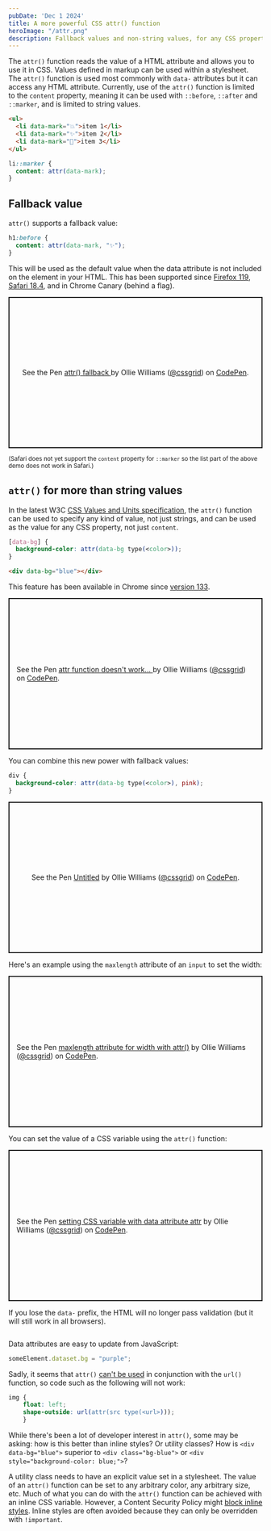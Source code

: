 ```yaml
---
pubDate: 'Dec 1 2024'
title: A more powerful CSS attr() function
heroImage: "/attr.png"
description: Fallback values and non-string values, for any CSS property, not just content
---
```


The `attr()` function reads the value of a HTML attribute and allows you to use it in CSS. Values defined in markup can be used within a stylesheet. The `attr()` function is used most commonly with `data-` attributes but it can access any HTML attribute. Currently, use of the `attr()` function is limited to the `content` property, meaning it can be used with `::before`, `::after` and `::marker`, and is limited to string values.

```html
<ul>
  <li data-mark="💥">item 1</li>
  <li data-mark="✨">item 2</li>
  <li data-mark="🦖">item 3</li>
</ul>
```

```css
li::marker {
  content: attr(data-mark);
}
```

## Fallback value

`attr()` supports a fallback value:

```css
h1:before {
  content: attr(data-mark, "✨");
}
```

This will be used as the default value when the data attribute is not included on the element in your HTML. This has been supported since [Firefox 119](https://developer.mozilla.org/en-US/docs/Mozilla/Firefox/Releases/119#css), [Safari 18.4](https://developer.apple.com/documentation/safari-release-notes/safari-18_4-release-notes), and in Chrome Canary (behind a flag).

<p class="codepen" data-height="300" data-default-tab="html,result" data-slug-hash="abeebyZ" data-pen-title="attr() fallback " data-user="cssgrid" style="height: 300px; box-sizing: border-box; display: flex; align-items: center; justify-content: center; border: 2px solid; margin: 1em 0; padding: 1em;">
  <span>See the Pen <a href="https://codepen.io/cssgrid/pen/abeebyZ">
  attr() fallback </a> by Ollie Williams (<a href="https://codepen.io/cssgrid">@cssgrid</a>)
  on <a href="https://codepen.io">CodePen</a>.</span>
</p>
<script async src="https://cpwebassets.codepen.io/assets/embed/ei.js"></script>

<small>(Safari does not yet support the `content` property for `::marker` so the list part of the above demo does not work in Safari.)</small>

## `attr()` for more than string values

In the latest W3C [CSS Values and Units specification](https://drafts.csswg.org/css-values-5/#attr-notation), the `attr()` function can be used to specify any kind of value, not just strings, and can be used as the value for any CSS property, not just `content`.

```css
[data-bg] {
  background-color: attr(data-bg type(<color>));
}
```

```html
<div data-bg="blue"></div>
```

This feature has been available in Chrome since [version 133](https://developer.chrome.com/release-notes/133#css_advanced_attr_function).


<p class="codepen" data-height="300" data-default-tab="html,result" data-slug-hash="VwoNPjd" data-pen-title="attr function doesn't work... " data-user="cssgrid" style="height: 300px; box-sizing: border-box; display: flex; align-items: center; justify-content: center; border: 2px solid; margin: 1em 0; padding: 1em;">
  <span>See the Pen <a href="https://codepen.io/cssgrid/pen/VwoNPjd">
  attr function doesn't work... </a> by Ollie Williams (<a href="https://codepen.io/cssgrid">@cssgrid</a>)
  on <a href="https://codepen.io">CodePen</a>.</span>
</p>
<script async src="https://cpwebassets.codepen.io/assets/embed/ei.js"></script>

You can combine this new power with fallback values:

```css
div {
  background-color: attr(data-bg type(<color>), pink);
}
```

<p class="codepen" data-height="300" data-default-tab="html,result" data-slug-hash="MYgwbJK" data-pen-title="Untitled" data-user="cssgrid" style="height: 300px; box-sizing: border-box; display: flex; align-items: center; justify-content: center; border: 2px solid; margin: 1em 0; padding: 1em;">
  <span>See the Pen <a href="https://codepen.io/cssgrid/pen/MYgwbJK">
  Untitled</a> by Ollie Williams (<a href="https://codepen.io/cssgrid">@cssgrid</a>)
  on <a href="https://codepen.io">CodePen</a>.</span>
</p>
<script async src="https://cpwebassets.codepen.io/assets/embed/ei.js"></script>

Here's an example using the `maxlength` attribute of an `input` to set the width:

<p class="codepen" data-height="300" data-default-tab="html,result" data-slug-hash="LEPZvzJ" data-pen-title="maxlength attribute for width with attr()" data-user="cssgrid" style="height: 300px; box-sizing: border-box; display: flex; align-items: center; justify-content: center; border: 2px solid; margin: 1em 0; padding: 1em;">
  <span>See the Pen <a href="https://codepen.io/cssgrid/pen/LEPZvzJ">
  maxlength attribute for width with attr()</a> by Ollie Williams (<a href="https://codepen.io/cssgrid">@cssgrid</a>)
  on <a href="https://codepen.io">CodePen</a>.</span>
</p>
<script async src="https://cpwebassets.codepen.io/assets/embed/ei.js"></script>

You can set the value of a CSS variable using the `attr()` function:

<p class="codepen" data-height="300" data-default-tab="html,result" data-slug-hash="jENrRmr" data-pen-title="setting CSS variable with data attribute attr" data-user="cssgrid" style="height: 300px; box-sizing: border-box; display: flex; align-items: center; justify-content: center; border: 2px solid; margin: 1em 0; padding: 1em;">
  <span>See the Pen <a href="https://codepen.io/cssgrid/pen/jENrRmr">
  setting CSS variable with data attribute attr</a> by Ollie Williams (<a href="https://codepen.io/cssgrid">@cssgrid</a>)
  on <a href="https://codepen.io">CodePen</a>.</span>
</p>
<script async src="https://cpwebassets.codepen.io/assets/embed/ei.js"></script>

If you lose the `data-` prefix, the HTML will no longer pass validation (but it will still work in all browsers).

<img src="/invalidhtml.avif" alt="">

Data attributes are easy to update from JavaScript:

```js
someElement.dataset.bg = "purple";
```

Sadly, it seems that `attr()` [can't be used](https://github.com/w3c/csswg-drafts/issues/5092#issuecomment-2367503260) in conjunction with the `url()` function, so code such as the following will not work:

```css
img {
    float: left;
    shape-outside: url(attr(src type(<url>)));
    }
```

While there's been a lot of developer interest in `attr()`, some may be asking: how is this better than inline styles? Or utility classes? How is `<div data-bg="blue">` superior to `<div class="bg-blue">` or `<div style="background-color: blue;">`?

A utility class needs to have an explicit value set in a stylesheet. The value of an `attr()` function can be set to any arbitrary color, any arbitrary size, etc. Much of what you can do with the `attr()` function can be achieved with an inline CSS variable. However, a Content Security Policy might [block inline styles](https://developer.mozilla.org/en-US/docs/Web/HTTP/Headers/Content-Security-Policy#unsafe-inline). Inline styles are often avoided because they can only be overridden with `!important`.
